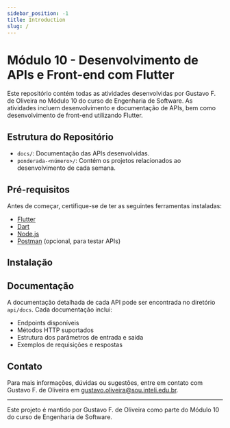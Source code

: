 ```yaml
---
sidebar_position: -1
title: Introduction
slug: /
---
```


# Módulo 10 - Desenvolvimento de APIs e Front-end com Flutter

Este repositório contém todas as atividades desenvolvidas por Gustavo F. de Oliveira no Módulo 10 do curso de Engenharia de Software. As atividades incluem desenvolvimento e documentação de APIs, bem como desenvolvimento de front-end utilizando Flutter.

## Estrutura do Repositório

- `docs/`: Documentação das APIs desenvolvidas.
- `ponderada-<número>/`: Contém os projetos relacionados ao desenvolvimento de cada semana.


## Pré-requisitos

Antes de começar, certifique-se de ter as seguintes ferramentas instaladas:

- [Flutter](https://flutter.dev/docs/get-started/install)
- [Dart](https://dart.dev/get-dart)
- [Node.js](https://nodejs.org/)
- [Postman](https://www.postman.com/downloads/) (opcional, para testar APIs)

## Instalação


## Documentação

A documentação detalhada de cada API pode ser encontrada no diretório `api/docs`. Cada documentação inclui:

- Endpoints disponíveis
- Métodos HTTP suportados
- Estrutura dos parâmetros de entrada e saída
- Exemplos de requisições e respostas



## Contato

Para mais informações, dúvidas ou sugestões, entre em contato com Gustavo F. de Oliveira em [gustavo.oliveira@sou.inteli.edu.br](mailto:gustavo..oliveira@sou.inteli.edu.br).

---

Este projeto é mantido por Gustavo F. de Oliveira como parte do Módulo 10 do curso de Engenharia de Software.